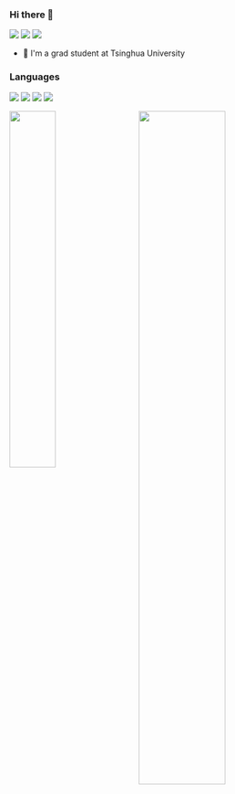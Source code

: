 ### Hi there 👋

![](https://visitor-badge.glitch.me/badge?page_id=CasterWx.readme)
![](https://img.shields.io/github/stars/YangRui2015?style=social)
![](https://img.shields.io/github/followers/YangRui2015?style=social)
- :school: I'm a grad student at Tsinghua University

### Languages
![](https://img.shields.io/badge/-python-yellow?style=plastic&logo=python)
![](https://img.shields.io/badge/-javascript-orange?style=plastic&logo=javascript)
![](https://img.shields.io/badge/-html-blue?style=plastic&logo=html5)
![](https://img.shields.io/badge/-C++-green?style=plastic&logo=C)


<a href="https://github.com/wangsrGit119/audio-translate">
  <img align="left" src="https://github-readme-stats.vercel.app/api/top-langs/?username=YangRui2015&layout=compact" width=40% />
  <img align='right' src='https://github-readme-stats.vercel.app/api?username=YangRui2015&show_icons=true&count_private=true&hide=prs&theme=default_repocard', width=55%>
</a>




<!--
**YangRui2015/YangRui2015** is a ✨ _special_ ✨ repository because its `README.md` (this file) appears on your GitHub profile.

Here are some ideas to get you started:

- 🔭 I’m currently working on ...
- 🌱 I’m currently learning ...
- 👯 I’m looking to collaborate on ...
- 🤔 I’m looking for help with ...
- 💬 Ask me about ...
- 📫 How to reach me: ...
- 😄 Pronouns: ...
- ⚡ Fun fact: ...
-->
